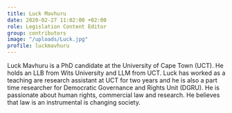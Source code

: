 ```yaml
---
title: Luck Mavhuru
date: 2020-02-27 11:02:00 +02:00
role: Legislation Content Editor
group: contributors
image: "/uploads/Luck.jpg"
profile: luckmavhuru
---
```


Luck Mavhuru is a PhD candidate at the University of Cape Town (UCT). He holds an LLB from Wits University and LLM from UCT.  Luck has worked as a teaching are research assistant at UCT for two years and he is also a part time researcher for Democratic Governance and Rights Unit (DGRU). He is passionate about human rights, commercial law and research. He believes that law is an instrumental is changing society.
